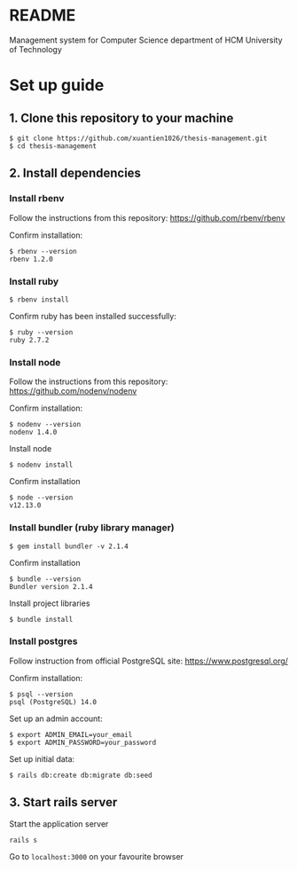 # README

Management system for Computer Science department of HCM University of Technology

# Set up guide

## 1. Clone this repository to your machine

```
$ git clone https://github.com/xuantien1026/thesis-management.git
$ cd thesis-management
```

## 2. Install dependencies
### Install rbenv
Follow the instructions from this repository: https://github.com/rbenv/rbenv

Confirm installation:
```
$ rbenv --version
rbenv 1.2.0
```

### Install ruby

```
$ rbenv install
```

Confirm ruby has been installed successfully:

```
$ ruby --version
ruby 2.7.2
```

### Install node
Follow the instructions from this repository: https://github.com/nodenv/nodenv

Confirm installation:
```
$ nodenv --version
nodenv 1.4.0
```

Install node
```
$ nodenv install
```

Confirm installation
```
$ node --version
v12.13.0
```

### Install bundler (ruby library manager)
```
$ gem install bundler -v 2.1.4
```

Confirm installation
```
$ bundle --version
Bundler version 2.1.4
```

Install project libraries
```
$ bundle install
```

### Install postgres
Follow instruction from official PostgreSQL site: https://www.postgresql.org/

Confirm installation:
```
$ psql --version
psql (PostgreSQL) 14.0
```

Set up an admin account:
```
$ export ADMIN_EMAIL=your_email
$ export ADMIN_PASSWORD=your_password
```

Set up initial data:
```
$ rails db:create db:migrate db:seed
```

## 3. Start rails server
Start the application server
```
rails s
```

Go to `localhost:3000` on your favourite browser
